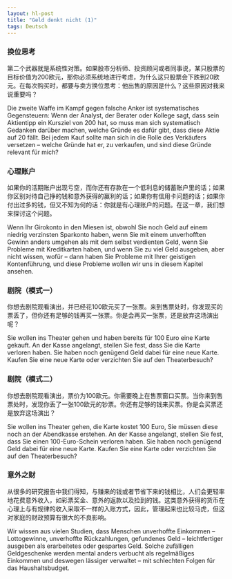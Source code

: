 ```yaml
---
layout: hl-post
title: "Geld denkt nicht (1)"
tags: Deutsch
---
```


### 换位思考

第二个武器就是系统性对策。如果股市分析师、投资顾问或者同事说，某只股票的目标价值为200欧元，那你必须系统地进行考虑，为什么这只股票会下跌到20欧元。在每次购买时，都要与卖方换位思考：他出售的原因是什么？这些原因对我来说重要吗？

Die zweite Waffe im Kampf gegen falsche Anker ist systematisches Gegensteuern: Wenn der Analyst, der Berater oder Kollege sagt, dass sein Aktientipp ein Kursziel von 200 hat, so muss man sich systematisch Gedanken darüber machen, welche Gründe es dafür gibt, dass diese Aktie auf 20 fällt. Bei jedem Kauf sollte man sich in die Rolle des Verkäufers versetzen – welche Gründe hat er, zu verkaufen, und sind diese Gründe relevant für mich?

### 心理账户

如果你的活期账户出现亏空，而你还有存款在一个低利息的储蓄账户里的话；如果你区别对待自己挣的钱和意外获得的赢利的话；如果你有信用卡问题的话；如果你付出过多的钱，但又不知为何的话：你就是有心理账户的问题。在这一章，我们想来探讨这个问题。

Wenn Ihr Girokonto in den Miesen ist, obwohl Sie noch Geld auf einem niedrig verzinsten Sparkonto haben, wenn Sie mit einem unverhofften Gewinn anders umgehen als mit dem selbst verdienten Geld, wenn Sie Probleme mit Kreditkarten haben, und wenn Sie zu viel Geld ausgeben, aber nicht wissen, wofür – dann haben Sie Probleme mit Ihrer geistigen Kontenführung, und diese Probleme wollen wir uns in diesem Kapitel ansehen.

### 剧院（模式一）

你想去剧院观看演出，并已经花100欧元买了一张票。来到售票处时，你发现买的票丢了，但你还有足够的钱再买一张票。你是会再买一张票，还是放弃这场演出呢？

Sie wollen ins Theater gehen und haben bereits für 100 Euro eine Karte gekauft. An der Kasse angelangt, stellen Sie fest, dass Sie die Karte verloren haben. Sie haben noch genügend Geld dabei für eine neue Karte. Kaufen Sie eine neue Karte oder verzichten Sie auf den Theaterbesuch?

### 剧院（模式二）

你想去剧院观看演出，票价为100欧元。你需要晚上在售票窗口买票。当你来到售票处时，发现你丢了一张100欧元的钞票。你还有足够的钱来买票。你是会买票还是放弃这场演出？

Sie wollen ins Theater gehen, die Karte kostet 100 Euro, Sie müssen diese noch an der Abendkasse erstehen. An der Kasse angelangt, stellen Sie fest, dass Sie einen 100-Euro-Schein verloren haben. Sie haben noch genügend Geld dabei für eine neue Karte. Kaufen Sie eine Karte oder verzichten Sie auf den Theaterbesuch?

### 意外之财

从很多的研究报告中我们得知，与赚来的钱或者节省下来的钱相比，人们会更轻率地花费意外收入，如彩票奖金、意外的返款以及捡到的钱。这类意外获得的货币在心理上与有规律的收入采取不一样的入账方式，因此，管理起来也比较马虎，但这对家庭的财政预算有很大的不良影响。

Wir wissen aus vielen Studien, dass Menschen unverhoffte Einkommen – Lottogewinne, unverhoffte Rückzahlungen, gefundenes Geld – leichtfertiger ausgeben als erarbeitetes oder gespartes Geld. Solche zufälligen Geldgeschenke werden mental anders verbucht als regelmäßiges Einkommen und deswegen lässiger verwaltet – mit schlechten Folgen für das Haushaltsbudget.
